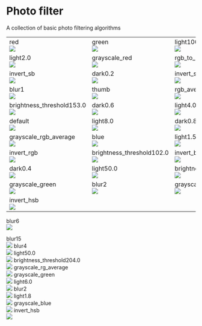 Photo filter
==============
A collection of basic photo filtering algorithms
<table>
<tr><td>
red<br/>
<img src="https://raw.github.com/kennycason/photo_filter/master/output/thumb/red.png"/>
</td><td>
green<br/>
<img src="https://raw.github.com/kennycason/photo_filter/master/output/thumb/green.png"/>
</td><td>
light100.0<br/>
<img src="https://raw.github.com/kennycason/photo_filter/master/output/thumb/light100.0.png"/>
</td></tr>
<tr><td>
light2.0<br/>
<img src="https://raw.github.com/kennycason/photo_filter/master/output/thumb/light2.0.png"/>
</td><td>
grayscale_red<br/>
<img src="https://raw.github.com/kennycason/photo_filter/master/output/thumb/grayscale_red.png"/>
</td><td>
rgb_to_hsb<br/>
<img src="https://raw.github.com/kennycason/photo_filter/master/output/thumb/rgb_to_hsb.png"/>
</td></tr>
<tr><td>
invert_sb<br/>
<img src="https://raw.github.com/kennycason/photo_filter/master/output/thumb/invert_sb.png"/>
</td><td>
dark0.2<br/>
<img src="https://raw.github.com/kennycason/photo_filter/master/output/thumb/dark0.2.png"/>
</td><td>
invert_saturation<br/>
<img src="https://raw.github.com/kennycason/photo_filter/master/output/thumb/invert_saturation.png"/>
</td></tr>
<tr><td>
blur1<br/>
<img src="https://raw.github.com/kennycason/photo_filter/master/output/thumb/blur1.png"/>
</td><td>
thumb<br/>
<img src="https://raw.github.com/kennycason/photo_filter/master/output/thumb/thumb"/>
</td><td>
rgb_average<br/>
<img src="https://raw.github.com/kennycason/photo_filter/master/output/thumb/rgb_average.png"/>
</td></tr>
<tr><td>
brightness_threshold153.0<br/>
<img src="https://raw.github.com/kennycason/photo_filter/master/output/thumb/brightness_threshold153.0.png"/>
</td><td>
dark0.6<br/>
<img src="https://raw.github.com/kennycason/photo_filter/master/output/thumb/dark0.6.png"/>
</td><td>
light4.0<br/>
<img src="https://raw.github.com/kennycason/photo_filter/master/output/thumb/light4.0.png"/>
</td></tr>
<tr><td>
default<br/>
<img src="https://raw.github.com/kennycason/photo_filter/master/output/thumb/default.png"/>
</td><td>
light8.0<br/>
<img src="https://raw.github.com/kennycason/photo_filter/master/output/thumb/light8.0.png"/>
</td><td>
dark0.8<br/>
<img src="https://raw.github.com/kennycason/photo_filter/master/output/thumb/dark0.8.png"/>
</td></tr>
<tr><td>
grayscale_rgb_average<br/>
<img src="https://raw.github.com/kennycason/photo_filter/master/output/thumb/grayscale_rgb_average.png"/>
</td><td>
blue<br/>
<img src="https://raw.github.com/kennycason/photo_filter/master/output/thumb/blue.png"/>
</td><td>
light1.5<br/>
<img src="https://raw.github.com/kennycason/photo_filter/master/output/thumb/light1.5.png"/>
</td></tr>
<tr><td>
invert_rgb<br/>
<img src="https://raw.github.com/kennycason/photo_filter/master/output/thumb/invert_rgb.png"/>
</td><td>
brightness_threshold102.0<br/>
<img src="https://raw.github.com/kennycason/photo_filter/master/output/thumb/brightness_threshold102.0.png"/>
</td><td>
invert_brightness<br/>
<img src="https://raw.github.com/kennycason/photo_filter/master/output/thumb/invert_brightness.png"/>
</td></tr>
<tr><td>
dark0.4<br/>
<img src="https://raw.github.com/kennycason/photo_filter/master/output/thumb/dark0.4.png"/>
</td><td>
light50.0<br/>
<img src="https://raw.github.com/kennycason/photo_filter/master/output/thumb/light50.0.png"/>
</td><td>
brightness_threshold204.0<br/>
<img src="https://raw.github.com/kennycason/photo_filter/master/output/thumb/brightness_threshold204.0.png"/>
</td></tr>
<tr><td>
grayscale_green<br/>
<img src="https://raw.github.com/kennycason/photo_filter/master/output/thumb/grayscale_green.png"/>
</td><td>
blur2<br/>
<img src="https://raw.github.com/kennycason/photo_filter/master/output/thumb/blur2.png"/>
</td><td>
grayscale_blue<br/>
<img src="https://raw.github.com/kennycason/photo_filter/master/output/thumb/grayscale_blue.png"/>
</td></tr>
<tr><td>
invert_hsb<br/>
<img src="https://raw.github.com/kennycason/photo_filter/master/output/thumb/invert_hsb.png"/>
</td></tr>
</table>

blur6<br/>
<img src="https://raw.github.com/kennycason/photo_filter/master/output/thumb/blur6.png"/>
</td><td>
blur15<br/>
<img src="https://raw.github.com/kennycason/photo_filter/master/output/thumb/blur15.png"/>
</td></tr>
<tr><td>
blur4<br/>
<img src="https://raw.github.com/kennycason/photo_filter/master/output/thumb/blur4.png"/>
</td><td>
light50.0<br/>
<img src="https://raw.github.com/kennycason/photo_filter/master/output/thumb/light50.0.png"/>
</td></tr>
<tr><td>
brightness_threshold204.0<br/>
<img src="https://raw.github.com/kennycason/photo_filter/master/output/thumb/brightness_threshold204.0.png"/>
</td><td>
grayscale_rg_average<br/>
<img src="https://raw.github.com/kennycason/photo_filter/master/output/thumb/grayscale_rg_average.png"/>
</td></tr>
<tr><td>
grayscale_green<br/>
<img src="https://raw.github.com/kennycason/photo_filter/master/output/thumb/grayscale_green.png"/>
</td><td>
light6.0<br/>
<img src="https://raw.github.com/kennycason/photo_filter/master/output/thumb/light6.0.png"/>
</td></tr>
<tr><td>
blur2<br/>
<img src="https://raw.github.com/kennycason/photo_filter/master/output/thumb/blur2.png"/>
</td><td>
light1.8<br/>
<img src="https://raw.github.com/kennycason/photo_filter/master/output/thumb/light1.8.png"/>
</td></tr>
<tr><td>
grayscale_blue<br/>
<img src="https://raw.github.com/kennycason/photo_filter/master/output/thumb/grayscale_blue.png"/>
</td><td>
invert_hsb<br/>
<img src="https://raw.github.com/kennycason/photo_filter/master/output/thumb/invert_hsb.png"/>
</td></tr>
</table>


